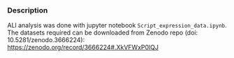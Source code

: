 ### Description
ALl analysis was done with jupyter notebook `Script_expression_data.ipynb`.  The datasets required can be downloaded from Zenodo repo (doi: 10.5281/zenodo.3666224): https://zenodo.org/record/3666224#.XkVFWxP0lQJ
